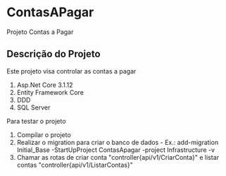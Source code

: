# ContasAPagar
Projeto Contas a Pagar

## Descrição do Projeto
<p align="justify"> Este projeto visa controlar as contas a pagar </p>

<ol>
  <li>Asp.Net Core 3.1.12</>
  <li>Entity Framework Core</>
  <li>DDD</>
  <li>SQL Server</>
</ol>

Para testar o projeto

<ol>
  <li>Compilar o projeto</li>
  <li>Realizar o migration para criar o banco de dados - Ex.: add-migration Initial_Base -StartUpProject ContasApagar -project Infrastructure -v</li>
  <li>Chamar as rotas de criar conta "controller{api/v1/CriarConta}" e listar contas "controller{api/v1/ListarContas}"</li>
</ol>
